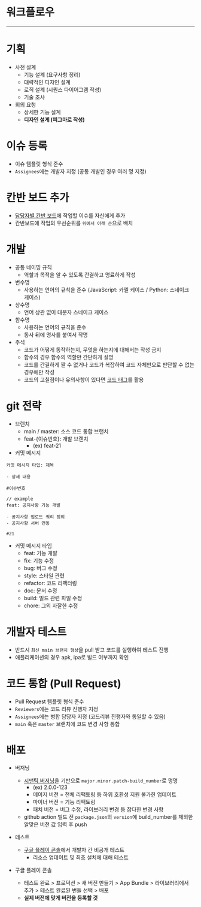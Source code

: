 # 워크플로우

---

# 기획

- 사전 설계
  - 기능 설계 (요구사항 정리)
  - 대략적인 디자인 설계
  - 로직 설계 (시퀀스 다이어그램 작성)
  - 기술 조사
- 회의 요청
  - 상세한 기능 설계
  - **디자인 설계 (피그마로 작성)**

# 이슈 등록

- 이슈 템플릿 형식 준수
- `Assignees`에는 개발자 지정 (공통 개발인 경우 여러 명 지정)

# 칸반 보드 추가

- [담당자별 칸반 보드](https://github.com/orgs/KNUT-Capstone-Design-team-1/projects/10)에 작업할 이슈를 자신에게 추가
- 칸반보드에 작업의 우선순위를 `위에서 아래 순`으로 배치

# 개발

- 공통 네이밍 규칙
  - 역할과 목적을 알 수 있도록 간결하고 명료하게 작성
- 변수명
  - 사용하는 언어의 규칙을 준수 (JavaScript: 카멜 케이스 / Python: 스네이크 케이스)
- 상수명
  - 언어 상관 없이 대문자 스네이크 케이스
- 함수명
  - 사용하는 언어의 규칙을 준수
  - 동사 뒤에 명사를 붙여서 작명
- 주석
  - 코드가 어떻게 동작하는지, 무엇을 하는지에 대해서는 작성 금지
  - 함수의 경우 함수의 역할만 간단하게 설명
  - 코드를 간결하게 짤 수 없거나 코드가 복잡하여 코드 자체만으로 판단할 수 없는 경우에만 작성
  - 코드의 고칠점이나 유의사항이 있다면 [코드 태그](https://2mukee.tistory.com/599)를 활용

# git 전략

- 브랜치
  - main / master: 소스 코드 통합 브랜치
  - feat-{이슈번호}: 개발 브랜치
    - (ex) feat-21
- 커밋 메시지

```
커밋 메시지 타입: 제목

- 상세 내용

#이슈번호

// example
feat: 공지사항 기능 개발

- 공지사항 업로드 쿼리 정의
- 공지사항 서버 연동

#21
```

- 커밋 메시지 타입
  - feat: 기능 개발
  - fix: 기능 수정
  - bug: 버그 수정
  - style: 스타일 관련
  - refactor: 코드 리팩터링
  - doc: 문서 수정
  - build: 빌드 관련 파일 수정
  - chore: 그외 자잘한 수정

# 개발자 테스트

- 반드시 `최신 main 브랜치 형상`을 pull 받고 코드를 실행하여 테스트 진행
- 애플리케이션의 경우 apk, ipa로 빌드 여부까지 확인

# 코드 통합 (Pull Request)

- Pull Request 템플릿 형식 준수
- `Reviewers`에는 코드 리뷰 진행자 지정
- `Assignees`에는 병합 담당자 지정 (코드리뷰 진행자와 동일할 수 있음)
- `main` 혹은 `master` 브랜치에 코드 변경 사항 통합

# 배포

- 버저닝
  - [시맨틱 버저닝](https://2mukee.tistory.com/1014)을 기반으로 `major.minor.patch-build_number`로 명명
    - (ex) 2.0.0-123
    - 메이저 버전 = 전체 리팩토링 등 하위 호환성 지원 불가한 업데이트
    - 마이너 버전 = 기능 리팩토링
    - 패치 버전 = 버그 수정, 라이브러리 변경 등 잡다한 변경 사항 
  - github action 빌드 전 `package.json`의 `version`에 build_number를 제외한 알맞은 버전 값 입력 후 push

- 테스트
  - [구글 플레이 콘솔](https://play.google.com/console/u/0/developers/5955928426933855306/app-list?pli=1)에서 개발자 간 비공개 테스트
    - 리소스 업데이트 및 최초 설치에 대해 테스트

- 구글 플레이 콘솔
  - 테스트 완료 > 프로덕션 > 새 버전 만들기 > App Bundle > 라이브러리에서 추가 > 테스트 완료된 번들 선택 > 배포
  - **실제 버전에 맞게 버전을 등록할 것**
